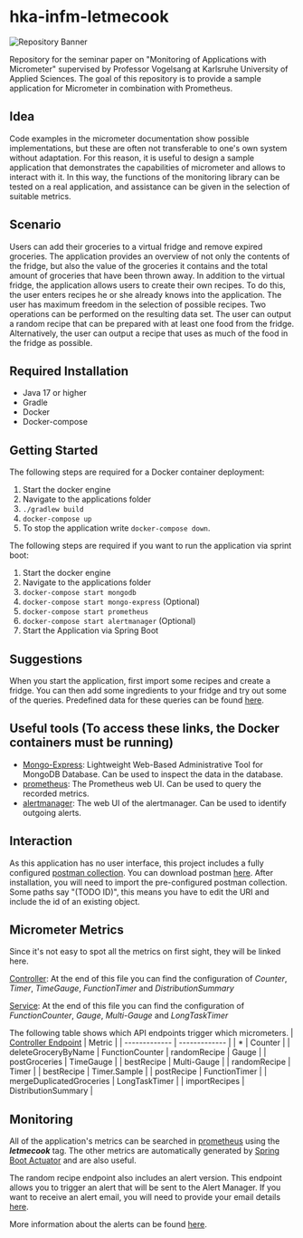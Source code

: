 # hka-infm-letmecook

![Repository Banner](https://i.imgflip.com/74bvex.png)

Repository for the seminar paper on "Monitoring of Applications with Micrometer" supervised by Professor Vogelsang at Karlsruhe University of Applied Sciences.
The goal of this repository is to provide a sample application for Micrometer in combination with Prometheus.

## Idea
Code examples in the micrometer documentation show possible implementations, but these are often not transferable to one's own system without adaptation. For this reason, it is useful to design a sample application that demonstrates the capabilities of micrometer and allows to interact with it. In this way, the functions of the monitoring library can be tested on a real application, and assistance can be given in the selection of suitable metrics.

## Scenario
Users can add their groceries to a virtual fridge and remove expired groceries. The application provides an overview of not only the contents of the fridge, but also the value of the groceries it contains and the total amount of groceries that have been thrown away. In addition to the virtual fridge, the application allows users to create their own recipes. To do this, the user enters recipes he or she already knows into the application. The user has maximum freedom in the selection of possible recipes. Two operations can be performed on the resulting data set. The user can output a random recipe that can be prepared with at least one food from the fridge. Alternatively, the user can output a recipe that uses as much of the food in the fridge as possible.
## Required Installation

- Java 17 or higher
- Gradle
- Docker
- Docker-compose

## Getting Started
The following steps are required for a Docker container deployment:
1. Start the docker engine
2. Navigate to the applications folder
3. `./gradlew build`
4. `docker-compose up`
5. To stop the application write `docker-compose down`.

The following steps are required if you want to run the application via sprint boot:
1. Start the docker engine
2. Navigate to the applications folder
3.  `docker-compose start mongodb`
4. `docker-compose start mongo-express` (Optional)
5. `docker-compose start prometheus`
6. `docker-compose start alertmanager` (Optional)
7. Start the Application via Spring Boot

## Suggestions
When you start the application, first import some recipes and create a fridge. You can then add some ingredients to your fridge and try out some of the queries.
Predefined data for these queries can be found [here](https://github.com/dnszlr/hka-infm-letmecook/tree/master/data).

## Useful tools (To access these links, the Docker containers must be running)
- [Mongo-Express](http://localhost:8081): Lightweight Web-Based Administrative Tool for MongoDB Database. Can be used to inspect the data in the database.
- [prometheus](http://localhost:9090): The Prometheus web UI. Can be used to query the recorded metrics. 
- [alertmanager](http://localhost:9093): The web UI of the alertmanager. Can be used to identify outgoing alerts.

## Interaction
As this application has no user interface, this project includes a fully configured [postman collection](https://github.com/dnszlr/hka-infm-letmecook/blob/master/postman/letmecook.postman_collection.json).
You can download postman [here](https://www.postman.com/). After installation, you will need to import the pre-configured postman collection.
Some paths say "(TODO ID)", this means you have to edit the URI and include the id of an existing object.

## Micrometer Metrics
Since it's not easy to spot all the metrics on first sight, they will be linked here.

[Controller](https://github.com/dnszlr/hka-infm-letmecook/blob/master/src/main/java/com/zeller/letmecook/controller/LetmecookController.java): At the end of this file you can find the configuration of *Counter*, *Timer*, *TimeGauge*, *FunctionTimer* and *DistributionSummary*

[Service](https://github.com/dnszlr/hka-infm-letmecook/blob/master/src/main/java/com/zeller/letmecook/service/LetmecookService.java): At the end of this file you can find the configuration of *FunctionCounter*, *Gauge*, *Multi-Gauge* and *LongTaskTimer*

The following table shows which API endpoints trigger which micrometers.
| [Controller Endpoint](https://github.com/dnszlr/hka-infm-letmecook/blob/master/src/main/java/com/zeller/letmecook/controller/LetmecookController.java) | Metric |
| ------------- | ------------- |
| * | Counter   | 
| deleteGroceryByName | FunctionCounter 
| randomRecipe  | Gauge  |
| postGroceries   | TimeGauge  |
| bestRecipe  | Multi-Gauge  | 
| randomRecipe  | Timer | 
| bestRecipe  | Timer.Sample  | 
| postRecipe   | FunctionTimer  | 
| mergeDuplicatedGroceries  | LongTaskTimer  | 
| importRecipes   | DistributionSummary  | 


## Monitoring
All of the application's metrics can be searched in [prometheus](http://localhost:9090) using the ***letmecook*** tag. The other metrics are automatically generated by [Spring Boot Actuator](https://docs.spring.io/spring-boot/docs/current/reference/html/actuator.html) and are also useful.

The random recipe endpoint also includes an alert version. This endpoint allows you to trigger an alert that will be sent to the Alert Manager. If you want to receive an alert email, you will need to provide your email details [here](https://github.com/dnszlr/hka-infm-letmecook/blob/master/prometheus/alertmanager/alertmanager.yml). 

More information about the alerts can be found [here](https://github.com/dnszlr/hka-infm-letmecook/blob/master/prometheus/alert.yml).
